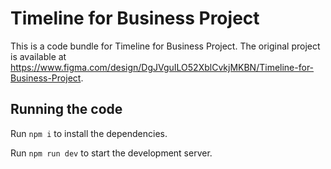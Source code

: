 
  # Timeline for Business Project

  This is a code bundle for Timeline for Business Project. The original project is available at https://www.figma.com/design/DgJVguILO52XblCvkjMKBN/Timeline-for-Business-Project.

  ## Running the code

  Run `npm i` to install the dependencies.

  Run `npm run dev` to start the development server.
  